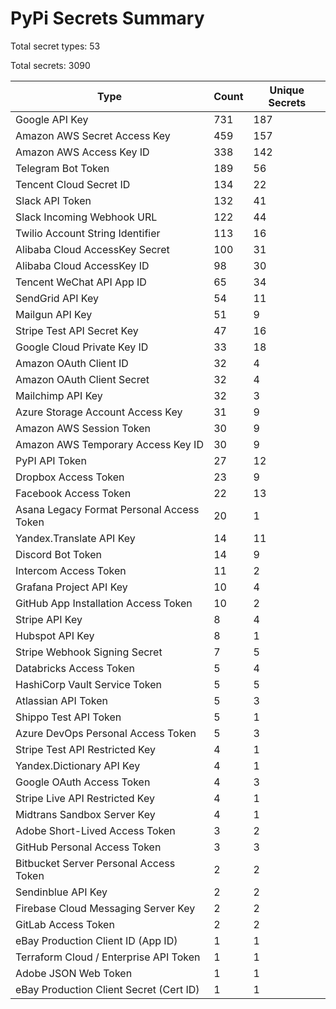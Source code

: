 # PyPi Secrets Summary

Total secret types: 53

Total secrets: 3090

| Type | Count | Unique Secrets |
|------|-------|----------------|
| Google API Key | 731 | 187 |
| Amazon AWS Secret Access Key | 459 | 157 |
| Amazon AWS Access Key ID | 338 | 142 |
| Telegram Bot Token | 189 | 56 |
| Tencent Cloud Secret ID | 134 | 22 |
| Slack API Token | 132 | 41 |
| Slack Incoming Webhook URL | 122 | 44 |
| Twilio Account String Identifier | 113 | 16 |
| Alibaba Cloud AccessKey Secret | 100 | 31 |
| Alibaba Cloud AccessKey ID | 98 | 30 |
| Tencent WeChat API App ID | 65 | 34 |
| SendGrid API Key | 54 | 11 |
| Mailgun API Key | 51 | 9 |
| Stripe Test API Secret Key | 47 | 16 |
| Google Cloud Private Key ID | 33 | 18 |
| Amazon OAuth Client ID | 32 | 4 |
| Amazon OAuth Client Secret | 32 | 4 |
| Mailchimp API Key | 32 | 3 |
| Azure Storage Account Access Key | 31 | 9 |
| Amazon AWS Session Token | 30 | 9 |
| Amazon AWS Temporary Access Key ID | 30 | 9 |
| PyPI API Token | 27 | 12 |
| Dropbox Access Token | 23 | 9 |
| Facebook Access Token | 22 | 13 |
| Asana Legacy Format Personal Access Token | 20 | 1 |
| Yandex.Translate API Key | 14 | 11 |
| Discord Bot Token | 14 | 9 |
| Intercom Access Token | 11 | 2 |
| Grafana Project API Key | 10 | 4 |
| GitHub App Installation Access Token | 10 | 2 |
| Stripe API Key | 8 | 4 |
| Hubspot API Key | 8 | 1 |
| Stripe Webhook Signing Secret | 7 | 5 |
| Databricks Access Token | 5 | 4 |
| HashiCorp Vault Service Token | 5 | 5 |
| Atlassian API Token | 5 | 3 |
| Shippo Test API Token | 5 | 1 |
| Azure DevOps Personal Access Token | 5 | 3 |
| Stripe Test API Restricted Key | 4 | 1 |
| Yandex.Dictionary API Key | 4 | 1 |
| Google OAuth Access Token | 4 | 3 |
| Stripe Live API Restricted Key | 4 | 1 |
| Midtrans Sandbox Server Key | 4 | 1 |
| Adobe Short-Lived Access Token | 3 | 2 |
| GitHub Personal Access Token | 3 | 3 |
| Bitbucket Server Personal Access Token | 2 | 2 |
| Sendinblue API Key | 2 | 2 |
| Firebase Cloud Messaging Server Key | 2 | 2 |
| GitLab Access Token | 2 | 2 |
| eBay Production Client ID (App ID) | 1 | 1 |
| Terraform Cloud / Enterprise API Token | 1 | 1 |
| Adobe JSON Web Token | 1 | 1 |
| eBay Production Client Secret (Cert ID) | 1 | 1 |
